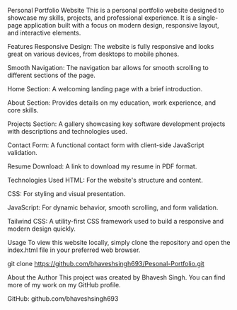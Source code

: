 Personal Portfolio Website
This is a personal portfolio website designed to showcase my skills, projects, and professional experience. It is a single-page application built with a focus on modern design, responsive layout, and interactive elements.

Features
Responsive Design: The website is fully responsive and looks great on various devices, from desktops to mobile phones.

Smooth Navigation: The navigation bar allows for smooth scrolling to different sections of the page.

Home Section: A welcoming landing page with a brief introduction.

About Section: Provides details on my education, work experience, and core skills.

Projects Section: A gallery showcasing key software development projects with descriptions and technologies used.

Contact Form: A functional contact form with client-side JavaScript validation.

Resume Download: A link to download my resume in PDF format.

Technologies Used
HTML: For the website's structure and content.

CSS: For styling and visual presentation.

JavaScript: For dynamic behavior, smooth scrolling, and form validation.

Tailwind CSS: A utility-first CSS framework used to build a responsive and modern design quickly.

Usage
To view this website locally, simply clone the repository and open the index.html file in your preferred web browser.

git clone https://github.com/bhaveshsingh693/Pesonal-Portfolio.git

About the Author
This project was created by Bhavesh Singh. You can find more of my work on my GitHub profile.

GitHub: github.com/bhaveshsingh693
